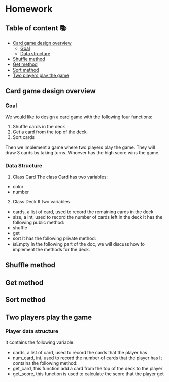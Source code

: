 # Homework

## Table of content :books:

- [Card game design overview](#card-game-design-overview)
  - [Goal](#goal)
  - [Data structure](#data-structure)
- [Shuffle method](#shuffle-method)
- [Get method](#get-method)
- [Sort method](#sort-method)
- [Two players play the game](#two-players-play-the-game)

## Card game design overview

### Goal

We would like to design a card game with the following four functions:

1.	Shuffle cards in the deck
2.  Get a card from the top of the deck
3.  Sort cards

Then we implement a game where two players play the game. They will draw 3 cards by taking turns. Whoever has the high score wins the game.

### Data Structure

1. Class Card
  The class Card has two variables:
  - color
  - number
2. Class Deck
  It two variables
  - cards, a list of card, used to record the remaining cards in the deck
  - size, a int, used to record the number of cards left in the deck
  It has the following public method:
  - shuffle
  - get
  - sort
  It has the following private method:
  - isEmpty
  In the following part of the doc, we will discuss how to implement the methods for the deck.

## Shuffle method

## Get method

## Sort method

## Two players play the game

### Player data structure
It contains the following variable:
- cards, a list of card, used to record the cards that the player has
- num_card, int, used to record the number of cards that the player has
It contains the following method:
- get_card, this function add a card from the top of the deck to the player
- get_score, this function is used to calculate the score that the player get 
